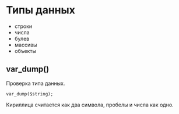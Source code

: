 # Типы данных

- строки
- числа
- булев
- массивы
- объекты

## var_dump()
Проверка типа данных.

    var_dump($string);

Кириллица считается как два символа, пробелы и числа как одно.
